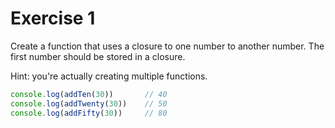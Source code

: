 # Exercise 1

Create a function that uses a closure to one number to another number. The first number should be stored in a closure.

Hint: you're actually creating multiple functions.

```js
console.log(addTen(30))       // 40
console.log(addTwenty(30))    // 50
console.log(addFifty(30))     // 80
```
